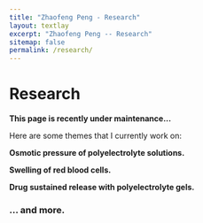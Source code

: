 ```yaml
---
title: "Zhaofeng Peng - Research"
layout: textlay
excerpt: "Zhaofeng Peng -- Research"
sitemap: false
permalink: /research/
---
```


# Research

**This page is recently under maintenance...**

Here are some themes that I currently work on:

**Osmotic pressure of polyelectrolyte solutions.**

**Swelling of red blood cells.** 

**Drug sustained release with polyelectrolyte gels.**

### ... and more.

